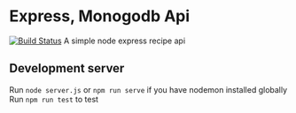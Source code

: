 # Express, Monogodb Api  
[![Build Status](https://travis-ci.com/JohnnyAir/recipe-api.svg?branch=develop)](https://travis-ci.com/JohnnyAir/recipe-api)
A simple node express recipe api

## Development server
Run `node server.js` or `npm run serve` if you have nodemon installed globally
Run `npm run test` to test
